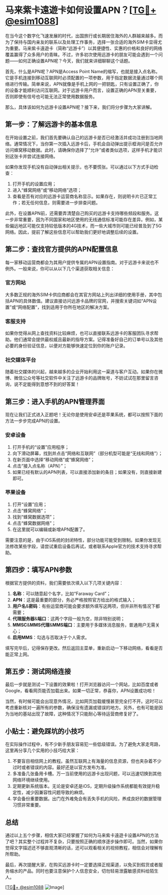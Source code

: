# 马来紫卡遠遊卡如何设置APN？[[TG💪+ @esim1088](https://t.me/s/esim1088)]

在当今这个数字化飞速发展的时代，出国旅行或长期居住海外的人群越来越多。而为了保持与国内亲友的联系以及处理工作事务，选择一张合适的海外SIM卡显得尤为重要。马来紫卡遠遊卡（简称“远游卡”）以其便捷性、实惠的价格和良好的网络覆盖赢得了众多用户的青睐。不过，许多初次使用远游卡的朋友可能会遇到一个问题——如何正确设置APN呢？今天，我们就来详细聊聊这个话题。

首先，什么是APN呢？APN是Access Point Name的缩写，也就是接入点名称。它是手机连接到移动互联网时必须配置的一项参数，用于指定数据流量通过哪个网络进行传输。简单来说，APN就像是手机上网的一把钥匙，只有设置正确了，你的设备才能顺利访问互联网。对于远游卡用户而言，设置正确的APN至关重要，否则即使有信号也可能无法正常使用数据服务。

那么，具体该如何为远游卡设置APN呢？接下来，我们将分步骤为大家讲解。

## 第一步：了解远游卡的基本信息

在开始设置之前，我们首先要确认自己的远游卡是否已经激活并成功注册到当地网络。通常情况下，当你第一次插入远游卡后，手机会自动弹出提示框询问是否允许访问蜂窝移动数据。此时，请确保你选择了“允许”或者类似选项，这样手机才能识别这张卡并尝试连接网络。

如果你发现手机没有自动弹出相关提示，也不要慌张。可以通过以下方式手动检查：

1. 打开手机的设置应用；
2. 进入“蜂窝网络”或“移动网络”选项；
3. 查看是否有对应的远游卡运营商名称显示。如果存在，则说明卡片已正常工作；若无任何信息，则需要进一步排查问题。

此外，在设置APN前，还需要弄清楚自己购买的远游卡支持哪些频段和服务。这一步非常重要，因为不同国家和地区使用的无线通信标准可能存在差异。例如，某些偏远地区可能仅支持较低版本的4G技术，而一些大城市则可能已经普及到了5G网络。因此，提前了解这些信息可以帮助我们更好地调整后续的设置。

## 第二步：查找官方提供的APN配置信息

每一家移动运营商都会为其用户提供专属的APN设置指南。对于远游卡来说也不例外。一般来说，你可以从以下几个渠道获取相关信息：

### 官方网站
大多数正规的海外SIM卡供应商都会在其官方网站上列出详细的使用手册，其中包括APN的具体数值。建议直接访问远游卡品牌的官网，并搜索关键词如“APN设置”或“网络配置”，找到适用于你所在地区的解决方案。

### 客服支持
如果你觉得从网上查找资料比较麻烦，也可以直接联系远游卡的客服团队寻求帮助。他们通常会提供最权威且最新的指导方案。记得准备好自己的订单号以及其他必要的身份验证信息，以便对方能够快速定位到你的账户记录。

### 社交媒体平台
随着社交媒体的兴起，越来越多的企业开始利用这一渠道与客户互动。如果你在微博、微信公众号等社交软件中关注了远游卡的品牌账号，不妨试试在那里留言咨询，说不定能得到意想不到的好答案！

## 第三步：进入手机的APN管理界面

现在让我们正式进入正题吧！无论你是使用安卓还是苹果系统，都可以按照下面的方法一步步完成APN的设置。

### 安卓设备
1. 打开手机的“设置”应用程序；
2. 向下滑动屏幕，找到并点击“网络和互联网”（部分机型可能是“无线和网络”）；
3. 在新页面中选择“移动网络”或“蜂窝网络”；
4. 点击“接入点名称（APN）”；
5. 如果已经有默认的APN列表，可以直接添加新的条目；如果没有，则直接新建即可。

### 苹果设备
1. 打开“设置”应用；
2. 点击“蜂窝网络”；
3. 找到“蜂窝数据选项”；
4. 点击“蜂窝数据网络”；
5. 在这里就可以编辑或新增APN配置了。

需要注意的是，由于iOS系统的封闭特性，部分功能可能受到限制。如果你发现无法修改某些字段，请尝试重启设备后再试，或者联系Apple官方的技术支持寻求帮助。

## 第四步：填写APN参数

根据官方提供的资料，我们需要依次填入以下几项关键内容：

1. **名称**：可以随意起个名字，比如“Faraway Card”；
2. **APN**：这是最重要的部分，务必严格按照官方给出的格式输入；
3. **用户名**&**密码**：有些运营商可能会要求额外填写这两项，但并非所有情况下都需要；
4. **代理服务器**&**端口**：这两个字段一般为空，除非特别说明；
5. **MMSC**&**MMS代理**&**MMS端口**：主要用于多媒体消息服务，普通用户无需关心；
6. **启用MMS**：勾选与否取决于个人需求。

填写完毕后，记得保存更改。然后返回主菜单，重新启动一下移动网络，看看是否能正常上网。

## 第五步：测试网络连接

最后一步就是测试一下设置的效果啦！打开浏览器访问一个网站，比如百度或者Google，看看网页能否加载出来。如果一切正常，恭喜你，APN设置成功啦！

当然，有时候可能会出现意外情况，比如网页加载缓慢甚至完全打不开。这时可以考虑重新核对一遍所有的参数，确保没有遗漏或错误的地方。另外，也有可能是因为当地的基站出现了故障，这种情况下只能耐心等待运营商修复好了。

## 小贴士：避免踩坑的小技巧

在实际操作过程中，有不少新手朋友容易犯一些低级错误。为了避免大家走弯路，这里再分享几个实用的小技巧给大家：

1. 不要盲目相信网上的教程。虽然互联网上有海量的信息资源，但也夹杂着不少过时或者错误的内容。最好还是以官方发布为准。
2. 多准备几张备用卡槽。万一当前使用的远游卡出现问题，可以迅速切换到其他网络环境继续使用。
3. 定期更新系统版本。无论是安卓还是iOS，定期升级操作系统都能有效提升稳定性，减少因兼容性问题导致的麻烦。
4. 学会备份重要数据。出门在外难免会有丢失手机的风险，养成良好的数据管理习惯非常重要。

## 总结

通过以上五个步骤，相信大家已经掌握了如何为马来紫卡遠遊卡设置APN的方法了吧？其实整个过程并不复杂，只要按照正确的顺序逐步操作即可。当然，如果你觉得文字描述还不够直观清晰的话，还可以观看相关的视频教程，相信会对理解有所帮助。

最后，再次提醒大家，在购买远游卡时一定要选择正规渠道，以免买到假货或者服务缩水的产品。同时也要注意保护个人信息安全，切勿轻易泄露敏感资料给陌生人。

[[TG💪+ @esim1088](https://t.me/s/esim1088) ![Image](https://i.postimg.cc/4NQfJmqS/Snipaste-2025-05-13-00-14-12.png)]